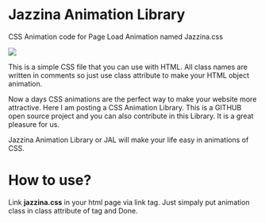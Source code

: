 # Jazzina Animation Library
CSS Animation code for Page Load Animation named Jazzina.css

![](https://1.bp.blogspot.com/-5Do_Aaz_eVM/VwTLlt9vdII/AAAAAAAAB1E/fvIpEVihwGw-gUvNKeH17g56iQaq0YZVg/s400/1.png)

This is a simple CSS file that you can use with HTML. All class names are written in comments so just use class attribute to make your HTML object animation.

Now a days CSS animations are the perfect way to make your website more attractive. Here I am posting a CSS Animation Library. This is a GITHUB open source project and you can also contribute in this Library. It is a great pleasure for us. 

Jazzina Animation Library or JAL will make your life easy in animations of CSS.

# How to use?

Link **jazzina.css** in your html page via link tag.
Just simpaly put animation class in class attribute of tag and Done.
